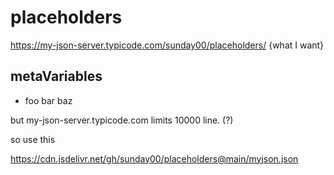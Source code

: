 # placeholders

https://my-json-server.typicode.com/sunday00/placeholders/ {what I want}

## metaVariables
* foo bar baz

but my-json-server.typicode.com limits 10000 line. (?)

so use this 

https://cdn.jsdelivr.net/gh/sunday00/placeholders@main/myjson.json

